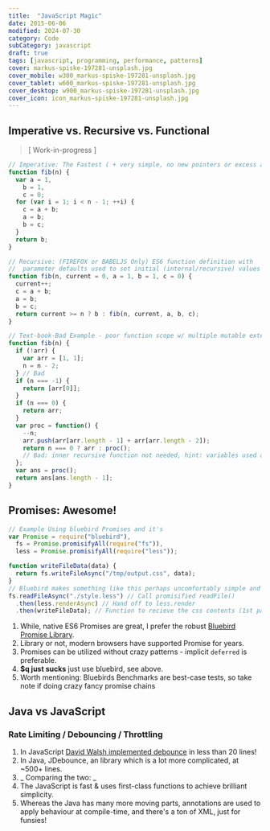 ```yaml
---
title:  "JavaScript Magic"
date: 2015-06-06
modified: 2024-07-30
category: Code
subCategory: javascript
draft: true
tags: [javascript, programming, performance, patterns]
cover: markus-spiske-197281-unsplash.jpg
cover_mobile: w300_markus-spiske-197281-unsplash.jpg
cover_tablet: w600_markus-spiske-197281-unsplash.jpg
cover_desktop: w900_markus-spiske-197281-unsplash.jpg
cover_icon: icon_markus-spiske-197281-unsplash.jpg
---
```


## Imperative vs. Recursive vs. Functional

> [ Work-in-progress ]

```javascript
// Imperative: The Fastest ( + very simple, no new pointers or excess allocs ):
function fib(n) {
  var a = 1,
    b = 1,
    c = 0;
  for (var i = 1; i < n - 1; ++i) {
    c = a + b;
    a = b;
    b = c;
  }
  return b;
}

// Recursive: (FIREFOX or BABELJS Only) ES6 function definition with
//  parameter defaults used to set initial (internal/recursive) values
function fib(n, current = 0, a = 1, b = 1, c = 0) {
  current++;
  c = a + b;
  a = b;
  b = c;
  return current >= n ? b : fib(n, current, a, b, c);
}

// Text-book-Bad Example - poor function scope w/ multiple mutable external values
function fib(n) {
  if (!arr) {
    var arr = [1, 1];
    n = n - 2;
  } // Bad
  if (n === -1) {
    return [arr[0]];
  }
  if (n === 0) {
    return arr;
  }
  var proc = function() {
    --n;
    arr.push(arr[arr.length - 1] + arr[arr.length - 2]);
    return n === 0 ? arr : proc();
    // Bad: inner recursive function not needed, hint: variables used are from parent function scope
  };
  var ans = proc();
  return ans[ans.length - 1];
}
```

## Promises: Awesome!

```js
// Example Using bluebird Promises and it's
var Promise = require("bluebird"),
  fs = Promise.promisifyAll(require("fs")),
  less = Promise.promisifyAll(require("less"));

function writeFileData(data) {
  return fs.writeFileAsync("/tmp/output.css", data);
}
// Bluebird makes something like this perhaps uncomfortably simple and succinct:
fs.readFileAsync("./style.less") // Call promisified readFile()
  .then(less.renderAsync) // Hand off to less.render
  .then(writeFileData); // Function to recieve the css contents (1st parameter)
```

1.  While, native ES6 Promises are great, I prefer the robust [Bluebird Promise Library](https://github.com/petkaantonov/bluebird/blob/master/API.md).
1.  Library or not, modern browsers have supported Promise for years.
1.  Promises can be utilized without crazy patterns - implicit `deferred` is preferable.
1.  **$q just sucks** just use bluebird, see above.
1.  Worth mentioning: Bluebirds Benchmarks are best-case tests, so take note if doing crazy fancy promise chains

## Java vs JavaScript

### Rate Limiting / Debouncing / Throttling

1.  In JavaScript [David Walsh implemented debounce](http://davidwalsh.name/essential-javascript-functions) in less than 20 lines!
1.  In Java, JDebounce, an library which is a lot more complicated, at ~500+ lines.
1.  _ Comparing the two: _
1.  The JavaScript is fast & uses first-class functions to achieve brilliant simplicity.
1.  Whereas the Java has many more moving parts, annotations are used to apply behaviour at compile-time, and there's a ton of XML, just for funsies!

<!--
## Inversion of Control Techniques

Work-in-progress
-->

[fuck_this]: https://res.cloudinary.com/ddd/image/upload/panda-rampage__tumblr_nq7srwTXqr1stn6klo1_500_gm2som.gif
